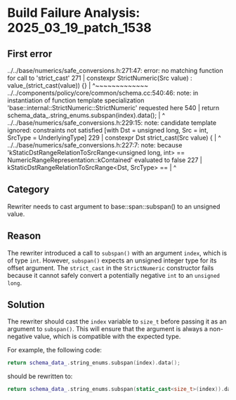# Build Failure Analysis: 2025_03_19_patch_1538

## First error

../../base/numerics/safe_conversions.h:271:47: error: no matching function for call to 'strict_cast'
  271 |   constexpr StrictNumeric(Src value) : value_(strict_cast<T>(value)) {}
      |                                               ^~~~~~~~~~~~~~
../../components/policy/core/common/schema.cc:540:46: note: in instantiation of function template specialization 'base::internal::StrictNumeric<unsigned long>::StrictNumeric<int>' requested here
  540 |     return schema_data_.string_enums.subspan(index).data();
      |                                              ^
../../base/numerics/safe_conversions.h:229:15: note: candidate template ignored: constraints not satisfied [with Dst = unsigned long, Src = int, SrcType = UnderlyingType<int>]
  229 | constexpr Dst strict_cast(Src value) {
      |               ^
../../base/numerics/safe_conversions.h:227:7: note: because 'kStaticDstRangeRelationToSrcRange<unsigned long, int> == NumericRangeRepresentation::kContained' evaluated to false
  227 |       kStaticDstRangeRelationToSrcRange<Dst, SrcType> ==
      |       ^

## Category
Rewriter needs to cast argument to base::span::subspan() to an unsigned value.

## Reason
The rewriter introduced a call to `subspan()` with an argument `index`, which is of type `int`. However, `subspan()` expects an unsigned integer type for its offset argument. The `strict_cast` in the `StrictNumeric` constructor fails because it cannot safely convert a potentially negative `int` to an `unsigned long`.

## Solution
The rewriter should cast the `index` variable to `size_t` before passing it as an argument to `subspan()`. This will ensure that the argument is always a non-negative value, which is compatible with the expected type.

For example, the following code:

```c++
return schema_data_.string_enums.subspan(index).data();
```

should be rewritten to:

```c++
return schema_data_.string_enums.subspan(static_cast<size_t>(index)).data();